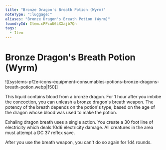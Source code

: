 ```yaml
---
title: "Bronze Dragon's Breath Potion (Wyrm)"
noteType: ":luggage:"
aliases: "Bronze Dragon's Breath Potion (Wyrm)"
foundryId: Item.cPPcuU6LXXajb7Qn
tags:
  - Item
---
```


# Bronze Dragon's Breath Potion (Wyrm)
![[systems-pf2e-icons-equipment-consumables-potions-bronze-dragons-breath-potion.webp|150]]

This liquid contains blood from a bronze dragon. For 1 hour after you imbibe the concoction, you can unleash a bronze dragon's breath weapon. The potency of the breath depends on the potion's type, based on the age of the dragon whose blood was used to make the potion.

Exhaling dragon breath uses a single action. You create a 30 foot line of electricity which deals 10d6 electricity damage. All creatures in the area must attempt a DC 37 reflex save.

After you use the breath weapon, you can't do so again for 1d4 rounds.
